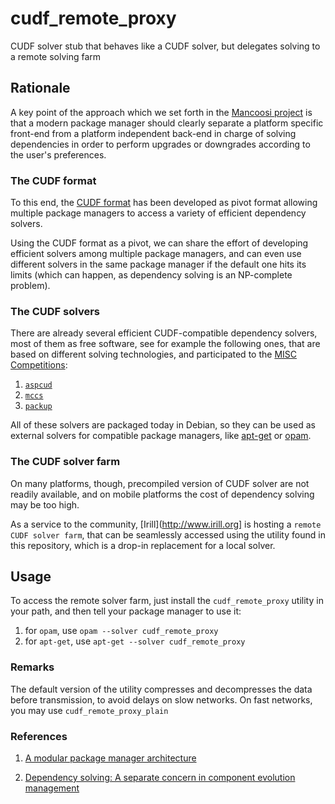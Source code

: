 cudf_remote_proxy
=================

CUDF solver stub that behaves like a CUDF solver, but delegates solving to a remote solving farm


Rationale
---------

A key point of the approach which we set forth in the [Mancoosi project](http://www.mancoosi.org "Mancoosi Project") is that a modern package manager should clearly separate a platform specific front-end from a platform
independent back-end in charge of solving dependencies in order to perform
upgrades or downgrades according to the user's preferences.

### The CUDF format
To this end, the [CUDF format](http://www.mancoosi.org/cudf "CUDF format") has been developed as
pivot format allowing multiple package managers to access a variety of efficient dependency solvers.

Using the CUDF format as a pivot, we can share the effort of developing
efficient solvers among multiple package managers, and can even use different
solvers in the same package manager if the default one hits its limits (which
can happen, as dependency solving is an NP-complete problem).

### The CUDF solvers

There are already several efficient CUDF-compatible dependency solvers, most of them as free software,
see for example the following ones, that are based on different solving technologies, and participated
to the [MISC Competitions](http://www.mancoosi.org/misc "MISC Competitions"):

1.   [`aspcud`](http://sourceforge.net/projects/potassco/files/aspcud/ "Aspcud")
2.   [`mccs`](http://www.i3s.unice.fr/~cpjm/misc/mccs.html "Mccs")
3.   [`packup`](http://sat.inesc-id.pt/~mikolas/sw/packup/ "Packup")


All of these solvers are packaged today in Debian, so they can be used as external solvers for compatible
package managers, like [apt-get](http://manpages.debian.org/cgi-bin/man.cgi?query=apt-get)
or [opam](http://opam.ocamlpro.com).

### The CUDF solver farm

On many platforms, though, precompiled version of CUDF solver are not readily available, and on mobile
platforms the cost of dependency solving may be too high.

As a service to the community, [Irill](http://www.irill.org] is hosting a
`remote CUDF solver farm`, that can be seamlessly accessed using the utility
found in this repository, which is a drop-in replacement for a local solver.

Usage
-----

To access the remote solver farm, just install the `cudf_remote_proxy` utility
in your path, and then tell your package manager to use it:

1. for `opam`, use `opam --solver cudf_remote_proxy`
2. for `apt-get`, use `apt-get --solver cudf_remote_proxy`

### Remarks
The default version of the utility compresses and decompresses the data before
transmission, to avoid delays on slow networks. On fast networks, you may
use `cudf_remote_proxy_plain`

### References

1. [A modular package manager architecture](http://www.dicosmo.org/Articles/2013-AbateDiCosmoTreinenZacchiroli-Ist.pdf)

2. [Dependency solving: A separate concern in component evolution management](http://www.dicosmo.org/Articles/2012-AbateDiCosmoTreinenZacchiroli-Jss.pdf)

